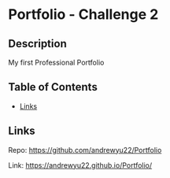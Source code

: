 # Portfolio - Challenge 2

## Description

My first Professional Portfolio

## Table of Contents 
* [Links](#Links)


## Links

Repo: https://github.com/andrewyu22/Portfolio

Link: https://andrewyu22.github.io/Portfolio/

